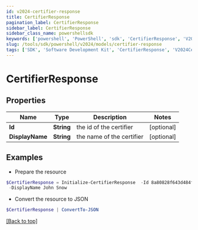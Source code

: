 ```yaml
---
id: v2024-certifier-response
title: CertifierResponse
pagination_label: CertifierResponse
sidebar_label: CertifierResponse
sidebar_class_name: powershellsdk
keywords: ['powershell', 'PowerShell', 'sdk', 'CertifierResponse', 'V2024CertifierResponse'] 
slug: /tools/sdk/powershell/v2024/models/certifier-response
tags: ['SDK', 'Software Development Kit', 'CertifierResponse', 'V2024CertifierResponse']
---
```



# CertifierResponse

## Properties

Name | Type | Description | Notes
------------ | ------------- | ------------- | -------------
**Id** | **String** | the id of the certifier | [optional] 
**DisplayName** | **String** | the name of the certifier | [optional] 

## Examples

- Prepare the resource
```powershell
$CertifierResponse = Initialize-CertifierResponse  -Id 8a80828f643d484f01643e14202e206f `
 -DisplayName John Snow
```

- Convert the resource to JSON
```powershell
$CertifierResponse | ConvertTo-JSON
```


[[Back to top]](#) 

